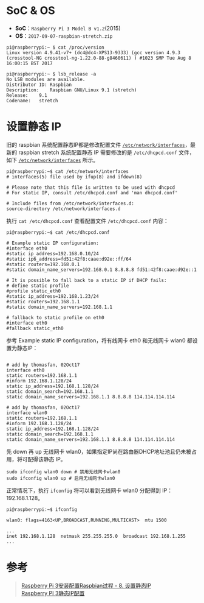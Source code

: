 # SoC & OS

- **SoC**：`Raspberry Pi 3 Model B v1.2`(2015)  
- **OS**：`2017-09-07-raspbian-stretch.zip`

```Shell
pi@raspberrypi:~ $ cat /proc/version
Linux version 4.9.41-v7+ (dc4@dc4-XPS13-9333) (gcc version 4.9.3 (crosstool-NG crosstool-ng-1.22.0-88-g8460611) ) #1023 SMP Tue Aug 8 16:00:15 BST 2017

pi@raspberrypi:~ $ lsb_release -a
No LSB modules are available.
Distributor ID:	Raspbian
Description:	Raspbian GNU/Linux 9.1 (stretch)
Release:	9.1
Codename:	stretch
```

# 设置静态 IP
旧的 raspbian 系统配置静态IP都是修改配置文件 [`/etc/network/interfaces`](http://blog.csdn.net/github_35160620/article/details/52107766)，最新的 raspbian stretch 系统配置静态 IP 需要修改的是 `/etc/dhcpcd.conf` 文件，如下 [`/etc/network/interfaces`](http://blog.csdn.net/shaopengf/article/details/52412429) 所示。

```Shell
pi@raspberrypi:~$ cat /etc/network/interfaces
# interfaces(5) file used by ifup(8) and ifdown(8)

# Please note that this file is written to be used with dhcpcd
# For static IP, consult /etc/dhcpcd.conf and 'man dhcpcd.conf'

# Include files from /etc/network/interfaces.d:
source-directory /etc/network/interfaces.d
```

执行 `cat /etc/dhcpcd.conf` 查看配置文件 `/etc/dhcpcd.conf` 内容：

```Shell
pi@raspberrypi:~$ cat /etc/dhcpcd.conf

# Example static IP configuration:
#interface eth0
#static ip_address=192.168.0.10/24
#static ip6_address=fd51:42f8:caae:d92e::ff/64
#static routers=192.168.0.1
#static domain_name_servers=192.168.0.1 8.8.8.8 fd51:42f8:caae:d92e::1

# It is possible to fall back to a static IP if DHCP fails:
# define static profile
#profile static_eth0
#static ip_address=192.168.1.23/24
#static routers=192.168.1.1
#static domain_name_servers=192.168.1.1

# fallback to static profile on eth0
#interface eth0
#fallback static_eth0

```

参考 Example static IP configuration，将有线网卡 eth0 和无线网卡 wlan0  都设置为静态IP：

```Shell

# add by thomasfan, 02Oct17
interface eth0
static routers=192.168.1.1
#inform 192.168.1.128/24
static ip_address=192.168.1.128/24
static domain_search=192.168.1.1
static domain_name_servers=192.168.1.1 8.8.8.8 114.114.114.114

# add by thomasfan, 02Oct17
interface wlan0
static routers=192.168.1.1
#inform 192.168.1.128/24
static ip_address=192.168.1.128/24
static domain_search=192.168.1.1
static domain_name_servers=192.168.1.1 8.8.8.8 114.114.114.114

```

先 down 再 up 无线网卡 wlan0，如果指定IP尚在路由器DHCP地址池且仍未被占用，将可配得该静态 IP。

```Shell
sudo ifconfig wlan0 down # 禁用无线网卡wlan0
sudo ifconfig wlan0 up # 启用无线网卡wlan0
```

正常情况下，执行 `ifconfig` 将可以看到无线网卡 wlan0 分配得到 IP：192.168.1.128。

```Shell
pi@raspberrypi:~$ ifconfig

wlan0: flags=4163<UP,BROADCAST,RUNNING,MULTICAST>  mtu 1500

...
inet 192.168.1.128  netmask 255.255.255.0  broadcast 192.168.1.255
...
```

# 参考

> [Raspberry Pi 3安装配置Raspbian过程 - 8. 设置静态IP](http://blog.csdn.net/yss28/article/details/51874104)  
> [Raspberry PI 3静态IP配置](http://blog.csdn.net/u011973222/article/details/72843127)  